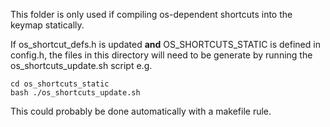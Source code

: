 This folder is only used if compiling os-dependent shortcuts into the keymap statically.

If os_shortcut_defs.h is updated **and** OS_SHORTCUTS_STATIC is defined in config.h,
the files in this directory will need to be generate by running the
os_shortcuts_update.sh script e.g.

```
cd os_shortcuts_static
bash ./os_shortcuts_update.sh
```

This could probably be done automatically with a makefile rule.
